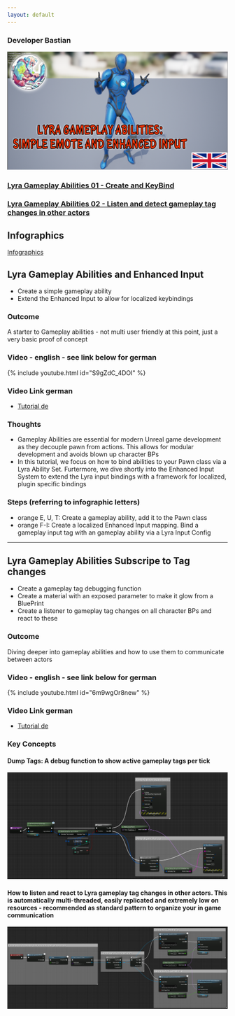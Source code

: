 ```yaml
---
layout: default
---
```

### Developer Bastian

![Developer Bastian](/assets/images/abilities_en.png)

### [Lyra Gameplay Abilities 01 - Create and KeyBind](#lyra-gameplay-abilities-and-enhanced-input)
### [Lyra Gameplay Abilities 02 - Listen and detect gameplay tag changes in other actors](#lyra-gameplay-abilities-subscripe-to-tag-changes)

## Infographics
[Infographics](https://github.com/DeveloperBastian/Unreal-Lyra-Concepts/blob/main/infographics/Unreal%20Lyra.pdf)

## Lyra Gameplay Abilities and Enhanced Input
*	Create a simple gameplay ability
*	Extend the Enhanced Input to allow for localized keybindings

### Outcome
A starter to Gameplay abilities - not multi user friendly at this point, just a very basic proof of concept

### Video - english - see link below for german
{% include youtube.html id="S9gZdC_4DOI" %}

### Video Link german
*	[Tutorial de](https://youtu.be/L2pJ7EZgras)


### Thoughts
*	Gameplay Abilities are essential for modern Unreal game development as they decouple pawn from actions. This allows for modular development and avoids blown up character BPs
*	In this tutorial, we focus on how to bind abilities to your Pawn class via a Lyra Ability Set. Furtermore, we dive shortly into the Enhanced Input System to extend the Lyra input bindings with a framework for localized, plugin specific bindings

### Steps (referring to infographic letters)
*	orange E, U, T: 	Create a gameplay ability, add it to the Pawn class
*	orange F-I:			Create a localized Enhanced Input mapping. Bind a gameplay input tag with an gameplay ability via a Lyra Input Config

***

## Lyra Gameplay Abilities Subscripe to Tag changes
*	Create a gameplay tag debugging function
*	Create a material with an exposed parameter to make it glow from a BluePrint
*	Create a listener to gameplay tag changes on all character BPs and react to these

### Outcome
Diving deeper into gameplay abilities and how to use them to communicate between actors

### Video - english - see link below for german
{% include youtube.html id="6m9wgOr8new" %}

### Video Link german
*	[Tutorial de](https://youtu.be/BQVGnqnVfJY)

### Key Concepts
####	Dump Tags: A debug function	to show active gameplay tags per tick
![Lyra Gameplay Tag - Debugging function BluePrint](/assets/images/abilities02_dump_tags.png)

####	How to listen and react to Lyra gameplay tag changes in other actors. This is automatically multi-threaded, easily replicated and extremely low on resources - recommended as standard pattern to organize your in game communication
![Subscribe to changes in gamepay tags of other actors](/assets/images/abilities02_sunscripe_to_gameplay_tag_changes.png)
